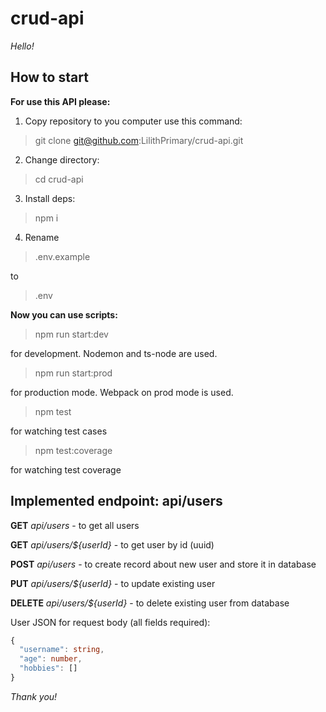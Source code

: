 # crud-api

_Hello!_

## How to start

**For use this API please:**

1. Copy repository to you computer use this command:

> git clone git@github.com:LilithPrimary/crud-api.git

2. Change directory:

> cd crud-api

3. Install deps:

> npm i

4. Rename

> .env.example

to

> .env

**Now you can use scripts:**

> npm run start:dev

for development. Nodemon and ts-node are used.

> npm run start:prod

for production mode. Webpack on prod mode is used.

> npm test

for watching test cases

> npm test:coverage

for watching test coverage

## Implemented endpoint: api/users

**GET** _api/users_ - to get all users

**GET** _api/users/${userId}_ - to get user by id (uuid)

**POST** _api/users_ - to create record about new user and store it in database

**PUT** _api/users/${userId}_ - to update existing user

**DELETE** _api/users/${userId}_ - to delete existing user from database

User JSON for request body (all fields required):

```ts
{
  "username": string,
  "age": number,
  "hobbies": []
}
```

_Thank you!_

